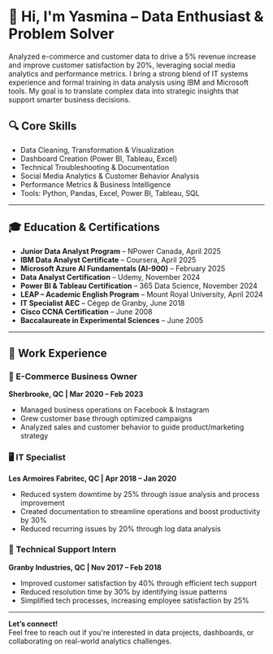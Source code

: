 # 👋 Hi, I'm Yasmina – Data Enthusiast & Problem Solver

Analyzed e-commerce and customer data to drive a 5% revenue increase and improve customer satisfaction by 20%, leveraging social media analytics and performance metrics. I bring a strong blend of IT systems experience and formal training in data analysis using IBM and Microsoft tools. My goal is to translate complex data into strategic insights that support smarter business decisions.

## 🔍 Core Skills

- Data Cleaning, Transformation & Visualization  
- Dashboard Creation (Power BI, Tableau, Excel)  
- Technical Troubleshooting & Documentation  
- Social Media Analytics & Customer Behavior Analysis  
- Performance Metrics & Business Intelligence  
- Tools: Python, Pandas, Excel, Power BI, Tableau, SQL

---

## 🎓 Education & Certifications 

- **Junior Data Analyst Program** – NPower Canada, April 2025  
- **IBM Data Analyst Certificate** – Coursera, April 2025  
- **Microsoft Azure AI Fundamentals (AI-900)** – February 2025  
- **Data Analyst Certification** – Udemy, November 2024  
- **Power BI & Tableau Certification** – 365 Data Science, November 2024  
- **LEAP – Academic English Program** – Mount Royal University, April 2024  
- **IT Specialist AEC** – Cégep de Granby, June 2018  
- **Cisco CCNA Certification** – June 2008  
- **Baccalaureate in Experimental Sciences** – June 2005

---

## 💼 Work Experience

### 🛒 E-Commerce Business Owner  
**Sherbrooke, QC | Mar 2020 – Feb 2023**  
- Managed business operations on Facebook & Instagram  
- Grew customer base through optimized campaigns  
- Analyzed sales and customer behavior to guide product/marketing strategy  

### 🖥️ IT Specialist  
**Les Armoires Fabritec, QC | Apr 2018 – Jan 2020**  
- Reduced system downtime by 25% through issue analysis and process improvement  
- Created documentation to streamline operations and boost productivity by 30%  
- Reduced recurring issues by 20% through log data analysis  

### 🧰 Technical Support Intern  
**Granby Industries, QC | Nov 2017 – Feb 2018**  
- Improved customer satisfaction by 40% through efficient tech support  
- Reduced resolution time by 30% by identifying issue patterns  
- Simplified tech processes, increasing employee satisfaction by 25%

---

 **Let’s connect!**  
Feel free to reach out if you're interested in data projects, dashboards, or collaborating on real-world analytics challenges.
